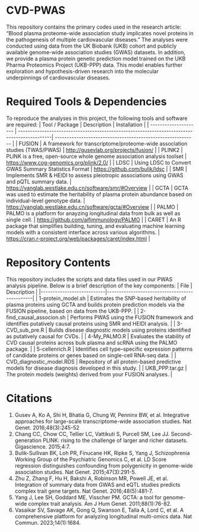 # CVD-PWAS
This repository contains the primary codes used in the research article:
“Blood plasma proteome-wide association study implicates novel proteins in the pathogenesis of multiple cardiovascular diseases.”
The analyses were conducted using data from the UK Biobank (UKB) cohort and publicly available genome-wide association studies (GWAS) datasets. In addition, we provide a plasma protein genetic prediction model trained on the UKB Pharma Proteomics Project (UKB-PPP) data. This model enables further exploration and hypothesis-driven research into the molecular underpinnings of cardiovascular diseases.

# Required Tools & Dependencies
To reproduce the analyses in this project, the following tools and software are required:
| Tool / Package        | Description                                                                                 | Installation                                                |
| --------------------- | --------------------------------------------------------------------------------------------| ----------------------------------------------------------- |
| FUSION                | A framework for transcriptome/proteome-wide association studies (TWAS/PWAS)                 | http://gusevlab.org/projects/fusion/                        |
| PLINK2                | PLINK is a free, open-source whole genome association analysis toolset                      | https://www.cog-genomics.org/plink/2.0/                     |
| LDSC                  | Using LDSC to Convert GWAS Summary Statistics Format                                        | https://github.com/bulik/ldsc                               |
| SMR                   | Implements SMR & HEIDI to assess pleiotropic associations using GWAS and pQTL summary data. | https://yanglab.westlake.edu.cn/software/smr/#Overview      |
| GCTA                  | GCTA was used to estimate the heritability of plasma protein abundance based on individual-level genotype data. | https://yanglab.westlake.edu.cn/software/gcta/#Overview     |
| PALMO                 | PALMO is a platform for anayzing longitudinal data from bulk as well as single cell. | https://github.com/aifimmunology/PALMO |
| CARET                 | An R package that simplifies building, tuning, and evaluating machine learning models with a consistent interface across various algorithms. | https://cran.r-project.org/web/packages/caret/index.html  |

# Repository Contents
This repository includes the scripts and data files used in our PWAS analysis pipeline. Below is a brief description of the key components:
| File                      | Description                                   |
|---------------------------|-----------------------------------------------|
| 1-protein_model.sh        | Estimates the SNP-based heritability of plasma proteins using GCTA and builds protein prediction models via the FUSION pipeline, based on data from the UKB-PPP. |
| 2-find_causal_associon.sh | Performs PWAS using the FUSION framework and identifies putatively causal proteins using SMR and HEIDI analysis. |
| 3-CVD_sub_pre.R           | Builds disease diagnostic models using proteins identified as putatively causal for CVDs.   |
| 4-My_PALMO.R              | Evaluates the stability of CVD causal proteins across bulk plasma and scRNA using the PALMO package. |
| 5-cellenrich.R            | Identifies cell type–specific expression patterns of candidate proteins or genes based on single-cell RNA-seq data. |
| CVD_diagnostic_model.RDS  | Repository of all protein-based predictive models for disease diagnosis developed in this study. |
| UKB_PPP.tar.gz            | The protein models (weights) derived from your FUSION analyses. |

# Citations
1. Gusev A, Ko A, Shi H, Bhatia G, Chung W, Penninx BW, et al. Integrative approaches for large-scale transcriptome-wide association studies. Nat Genet. 2016;48(3):245-52
2. Chang CC, Chow CC, Tellier LC, Vattikuti S, Purcell SM, Lee JJ. Second-generation PLINK: rising to the challenge of larger and richer datasets. Gigascience. 2015;4:7.
3. Bulik-Sullivan BK, Loh PR, Finucane HK, Ripke S, Yang J, Schizophrenia Working Group of the Psychiatric Genomics C, et al. LD Score regression distinguishes confounding from polygenicity in genome-wide association studies. Nat Genet. 2015;47(3):291-5.
4. Zhu Z, Zhang F, Hu H, Bakshi A, Robinson MR, Powell JE, et al. Integration of summary data from GWAS and eQTL studies predicts complex trait gene targets. Nat Genet. 2016;48(5):481-7.
5. Yang J, Lee SH, Goddard ME, Visscher PM. GCTA: a tool for genome-wide complex trait analysis. Am J Hum Genet. 2011;88(1):76-82.
6. Vasaikar SV, Savage AK, Gong Q, Swanson E, Talla A, Lord C, et al. A comprehensive platform for analyzing longitudinal multi-omics data. Nat Commun. 2023;14(1):1684.
